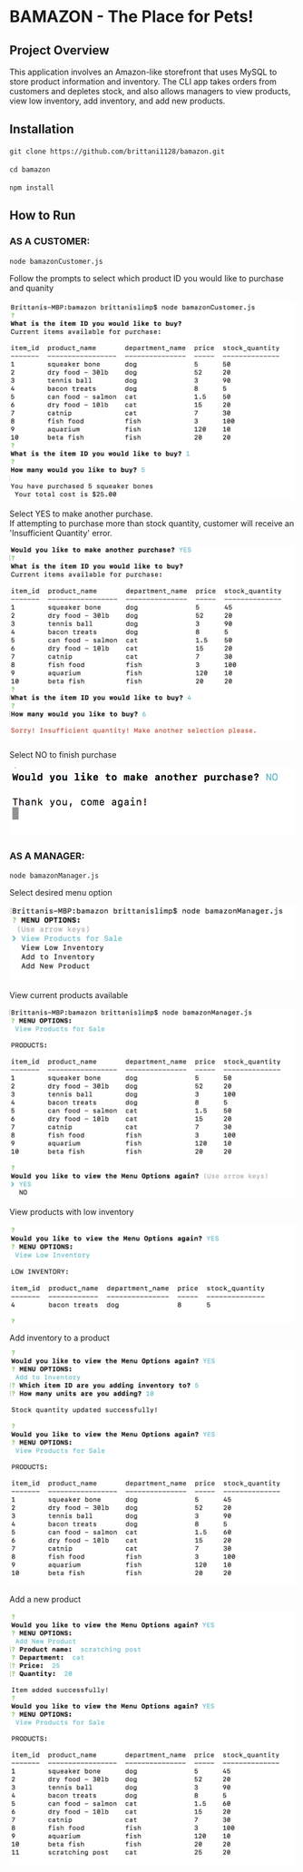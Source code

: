 # BAMAZON - The Place for Pets!

## Project Overview

This application involves an Amazon-like storefront that uses MySQL to store product information and inventory. The CLI app takes orders from customers and depletes stock, and also allows managers to view products, view low inventory, add inventory, and add new products.

## Installation

```
git clone https://github.com/brittani1128/bamazon.git  

cd bamazon  

npm install  

```

## How to Run

### AS A CUSTOMER:

``` 
node bamazonCustomer.js 
```

Follow the prompts to select which product ID you would like to purchase and quanity

![](images/custPurch.png)

Select YES to make another purchase.  
If attempting to purchase more than stock quantity, customer will receive an 'Insufficient Quantity' error.

![](images/custPurch2.png)

Select NO to finish purchase

![](images/custEnd.png)


### AS A MANAGER:

``` 
node bamazonManager.js 
```
Select desired menu option

![](images/manMenuOptions.png)

View current products available

![](images/manView.png)

View products with low inventory

![](images/lowInv.png)

Add inventory to a product

![](images/addInv.png)

Add a new product

![](images/addProd.png)

